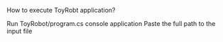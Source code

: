 How to execute ToyRobt application?

Run ToyRobot/program.cs console application 
Paste the full path to the input file

